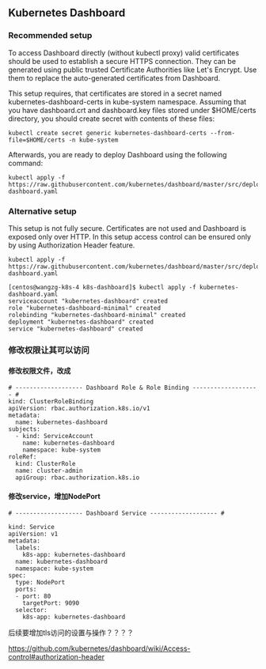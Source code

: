 ## Kubernetes Dashboard

### Recommended setup
To access Dashboard directly (without kubectl proxy) valid certificates should be used to establish a secure HTTPS connection. They can be generated using public trusted Certificate Authorities like Let's Encrypt. Use them to replace the auto-generated certificates from Dashboard.

This setup requires, that certificates are stored in a secret named kubernetes-dashboard-certs in kube-system namespace. Assuming that you have dashboard.crt and dashboard.key files stored under $HOME/certs directory, you should create secret with contents of these files:
```
kubectl create secret generic kubernetes-dashboard-certs --from-file=$HOME/certs -n kube-system
```
Afterwards, you are ready to deploy Dashboard using the following command:
```
kubectl apply -f https://raw.githubusercontent.com/kubernetes/dashboard/master/src/deploy/recommended/kubernetes-dashboard.yaml
```
### Alternative setup
This setup is not fully secure. Certificates are not used and Dashboard is exposed only over HTTP. In this setup access control can be ensured only by using Authorization Header feature.

```
kubectl apply -f https://raw.githubusercontent.com/kubernetes/dashboard/master/src/deploy/alternative/kubernetes-dashboard.yaml

[centos@wangzg-k8s-4 k8s-dashboard]$ kubectl apply -f kubernetes-dashboard.yaml 
serviceaccount "kubernetes-dashboard" created
role "kubernetes-dashboard-minimal" created
rolebinding "kubernetes-dashboard-minimal" created
deployment "kubernetes-dashboard" created
service "kubernetes-dashboard" created
```

### 修改权限让其可以访问
#### 修改权限文件，改成
```
# ------------------- Dashboard Role & Role Binding ------------------- #
kind: ClusterRoleBinding
apiVersion: rbac.authorization.k8s.io/v1
metadata:
  name: kubernetes-dashboard
subjects:
  - kind: ServiceAccount
    name: kubernetes-dashboard
    namespace: kube-system
roleRef:
  kind: ClusterRole
  name: cluster-admin
  apiGroup: rbac.authorization.k8s.io
```

#### 修改service，增加NodePort
```
# ------------------- Dashboard Service ------------------- #

kind: Service
apiVersion: v1
metadata:
  labels:
    k8s-app: kubernetes-dashboard
  name: kubernetes-dashboard
  namespace: kube-system
spec:
  type: NodePort 
  ports:
  - port: 80
    targetPort: 9090
  selector:
    k8s-app: kubernetes-dashboard
```

后续要增加tls访问的设置与操作？？？？

https://github.com/kubernetes/dashboard/wiki/Access-control#authorization-header
